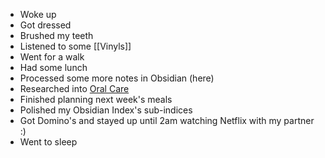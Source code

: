  - Woke up
 - Got dressed
 - Brushed my teeth
 - Listened to some [[Vinyls]]
 - Went for a walk
 - Had some lunch
 - Processed some more notes in Obsidian (here)
 - Researched into [Oral Care](Health.md)
 - Finished planning next week's meals
 - Polished my Obsidian Index's sub-indices
 - Got Domino's and stayed up until 2am watching Netflix with my partner :)
 - Went to sleep